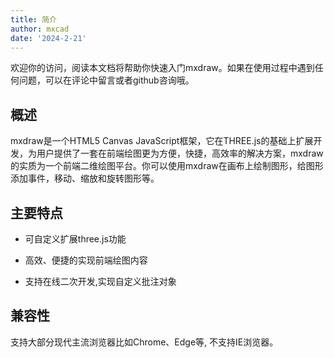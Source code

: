 ```yaml
---
title: 简介
author: mxcad
date: '2024-2-21'
---
```


欢迎你的访问，阅读本文档将帮助你快速入门mxdraw。如果在使用过程中遇到任何问题，可以在评论中留言或者github咨询哦。

## 概述

mxdraw是一个HTML5 Canvas JavaScript框架，它在THREE.js的基础上扩展开发，为用户提供了一套在前端绘图更为方便，快捷，高效率的解决方案，mxdraw的实质为一个前端二维绘图平台。你可以使用mxdraw在画布上绘制图形，给图形添加事件，移动、缩放和旋转图形等。

## 主要特点

* 可自定义扩展three.js功能

* 高效、便捷的实现前端绘图内容

* 支持在线二次开发,实现自定义批注对象

## 兼容性

支持大部分现代主流浏览器比如Chrome、Edge等, 不支持IE浏览器。
